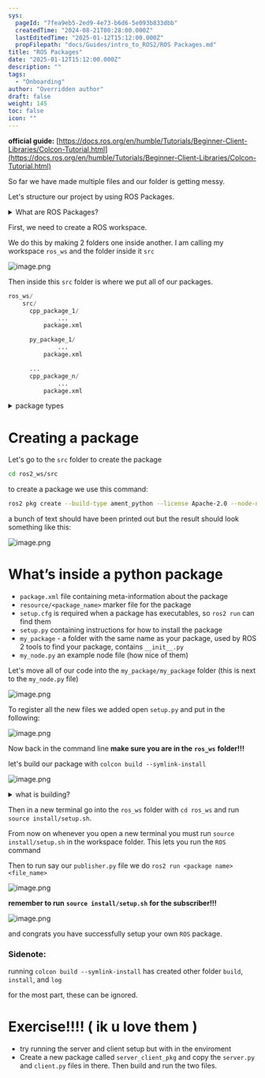 ```yaml
---
sys:
  pageId: "7fea9eb5-2ed9-4e73-b6d6-5e093b833dbb"
  createdTime: "2024-08-21T00:28:00.000Z"
  lastEditedTime: "2025-01-12T15:12:00.000Z"
  propFilepath: "docs/Guides/intro_to_ROS2/ROS Packages.md"
title: "ROS Packages"
date: "2025-01-12T15:12:00.000Z"
description: ""
tags:
  - "Onboarding"
author: "Overridden author"
draft: false
weight: 145
toc: false
icon: ""
---
```


**official guide:** [https://docs.ros.org/en/humble/Tutorials/Beginner-Client-Libraries/Colcon-Tutorial.html](https://docs.ros.org/en/humble/Tutorials/Beginner-Client-Libraries/Colcon-Tutorial.html)

So far we have made multiple files and our folder is getting messy.

Let's structure our project by using ROS Packages.

<details>

<summary>What are ROS Packages?</summary>

ROS Packages are, as the name implies, packages of code that are highly sharable between ROS developers.

They consist of a folder, `package.xml` file, and source code

```python
      cpp_package_1/
		      ... imagine much code files here ..
          package.xml
```

</details>

First, we need to create a ROS workspace.

We do this by making 2 folders one inside another. I am calling my workspace `ros_ws` and the folder inside it `src`

![image.png](https://prod-files-secure.s3.us-west-2.amazonaws.com/d518164a-d88e-44d1-a4ee-3adb3bd8bce0/70706947-fd18-4537-a67b-e12946812d31/image.png?X-Amz-Algorithm=AWS4-HMAC-SHA256&X-Amz-Content-Sha256=UNSIGNED-PAYLOAD&X-Amz-Credential=ASIAZI2LB4662BX52HOJ%2F20250516%2Fus-west-2%2Fs3%2Faws4_request&X-Amz-Date=20250516T022804Z&X-Amz-Expires=3600&X-Amz-Security-Token=IQoJb3JpZ2luX2VjEID%2F%2F%2F%2F%2F%2F%2F%2F%2F%2FwEaCXVzLXdlc3QtMiJHMEUCIQC06JSRqJzebKrh%2BC4or0gVhJEw%2FaVJQcObV2Kl5eObdgIgStYURqYMw%2FGQEp6vMNVSYGLJ27Bd4sWQIiYRtsgz%2Bt4q%2FwMIORAAGgw2Mzc0MjMxODM4MDUiDM5NPv%2BypV3Fx5u0nCrcA%2Fma89mFWaIUwec7NFyRgHbeXdtHgIOysrqIjoesvwg6vQlH4rUv7BQjVRAmOlP4t2Hu1VlNUv9SlWY2900phJ5ZR%2BbSEaCj6TS3LTC89ESh07wyLGGPP%2F96kH3zQoUE7WTraCzl2jm6Lb7JtEhNg46LruW%2FG6DaLrTr8KPSr06D52k4pPyHF4jHCQBZM%2BVYqMbEFh2NWICfYIHot%2BzmPhJiSVjGvVb92rORQzBSt5XYojbzHOVwLIBJo72vgnD0Iqkd%2BMMjL6fT%2BVGuWNZGQUw6HH5JaiZwKbQJoSBpI%2FWvsd7P5DSd02IYtk5A7Rut14rzEEJLYqQw%2BuApalHAvEaSqiy8K2HxitcyKjlsMAi6owe%2FZX0eFBLILgmaXXJhdouAduAGXnyLUZDSI%2BiIXxORW0byTpEUO8RxOP%2F2tPiNlrp0L0%2FT879zKXCKW7FaACYyosHAJdURggojep5%2BxEP4QNJ55ty5G1JOtsGqCxoEFmIBTdgYyqh7fgYy%2Fpzru8ybfxBdLadzY42dhdxoxkznfQQEyKnF5i2G9S%2FTDBK%2Bq2IYhdlBtmE3ndyRUsuUidZRkzlyoO5CEbo2qhPHLEH8df0Gf%2BBcWq0IrNa5zD6DImETw5%2FrEct5Tu0yMPb9mcEGOqUBMnkhJsztcLqkP0dq86K%2FplsVWZXe1tNQLl71dx7o3naOh18jxhnzwhsmGeaXfQwW9y0ZycCKplXR7rTIRPHy%2BggkiaYGz4MKTceubJZUyOxHDumsIO8GwA4HTqWt1HttlJ5AIFiFwg6AmeF6%2Fs7z674dK3n3LdcStxU6rGGoNdrs0W8YbuN6m8oTm8nPBzdaTymBprTixlsXH0o2uM5Ww0cxvPqK&X-Amz-Signature=a45dc375be3d9bbd91f146a24e7fa0fa5a28ad9f1337322b45cc9c635c330909&X-Amz-SignedHeaders=host&x-id=GetObject)

Then inside this `src` folder is where we put all of our packages.

```python
ros_ws/
    src/
      cpp_package_1/
		      ...
          package.xml

      py_package_1/
		      ...
          package.xml

      ...
      cpp_package_n/
		      ...
          package.xml

```

<details>

<summary>package types</summary>

packages can be either `C++` or python.

the intern file structure is different for each but for this guide we will stick to creating python packages

</details>

# Creating a package

Let's go to the `src` folder to create the package

```bash
cd ros2_ws/src
```

to create a package we use this command:

```bash
ros2 pkg create --build-type ament_python --license Apache-2.0 --node-name my_node my_package
```

a bunch of text should have been printed out but the result should look something like this:

![image.png](https://prod-files-secure.s3.us-west-2.amazonaws.com/d518164a-d88e-44d1-a4ee-3adb3bd8bce0/e6cf1e3f-8512-4a3e-b131-079f800bf3e8/image.png?X-Amz-Algorithm=AWS4-HMAC-SHA256&X-Amz-Content-Sha256=UNSIGNED-PAYLOAD&X-Amz-Credential=ASIAZI2LB4662BX52HOJ%2F20250516%2Fus-west-2%2Fs3%2Faws4_request&X-Amz-Date=20250516T022804Z&X-Amz-Expires=3600&X-Amz-Security-Token=IQoJb3JpZ2luX2VjEID%2F%2F%2F%2F%2F%2F%2F%2F%2F%2FwEaCXVzLXdlc3QtMiJHMEUCIQC06JSRqJzebKrh%2BC4or0gVhJEw%2FaVJQcObV2Kl5eObdgIgStYURqYMw%2FGQEp6vMNVSYGLJ27Bd4sWQIiYRtsgz%2Bt4q%2FwMIORAAGgw2Mzc0MjMxODM4MDUiDM5NPv%2BypV3Fx5u0nCrcA%2Fma89mFWaIUwec7NFyRgHbeXdtHgIOysrqIjoesvwg6vQlH4rUv7BQjVRAmOlP4t2Hu1VlNUv9SlWY2900phJ5ZR%2BbSEaCj6TS3LTC89ESh07wyLGGPP%2F96kH3zQoUE7WTraCzl2jm6Lb7JtEhNg46LruW%2FG6DaLrTr8KPSr06D52k4pPyHF4jHCQBZM%2BVYqMbEFh2NWICfYIHot%2BzmPhJiSVjGvVb92rORQzBSt5XYojbzHOVwLIBJo72vgnD0Iqkd%2BMMjL6fT%2BVGuWNZGQUw6HH5JaiZwKbQJoSBpI%2FWvsd7P5DSd02IYtk5A7Rut14rzEEJLYqQw%2BuApalHAvEaSqiy8K2HxitcyKjlsMAi6owe%2FZX0eFBLILgmaXXJhdouAduAGXnyLUZDSI%2BiIXxORW0byTpEUO8RxOP%2F2tPiNlrp0L0%2FT879zKXCKW7FaACYyosHAJdURggojep5%2BxEP4QNJ55ty5G1JOtsGqCxoEFmIBTdgYyqh7fgYy%2Fpzru8ybfxBdLadzY42dhdxoxkznfQQEyKnF5i2G9S%2FTDBK%2Bq2IYhdlBtmE3ndyRUsuUidZRkzlyoO5CEbo2qhPHLEH8df0Gf%2BBcWq0IrNa5zD6DImETw5%2FrEct5Tu0yMPb9mcEGOqUBMnkhJsztcLqkP0dq86K%2FplsVWZXe1tNQLl71dx7o3naOh18jxhnzwhsmGeaXfQwW9y0ZycCKplXR7rTIRPHy%2BggkiaYGz4MKTceubJZUyOxHDumsIO8GwA4HTqWt1HttlJ5AIFiFwg6AmeF6%2Fs7z674dK3n3LdcStxU6rGGoNdrs0W8YbuN6m8oTm8nPBzdaTymBprTixlsXH0o2uM5Ww0cxvPqK&X-Amz-Signature=e82d4c34ea56c2e5d24b5cfe01aab60e596398db237dc7ea29a1fadf086808d5&X-Amz-SignedHeaders=host&x-id=GetObject)

# What’s inside a python package

- `package.xml` file containing meta-information about the package
- `resource/<package_name>` marker file for the package
- `setup.cfg` is required when a package has executables, so `ros2 run` can find them
- `setup.py` containing instructions for how to install the package
- `my_package` - a folder with the same name as your package, used by ROS 2 tools to find your package, contains `__init__.py`
- `my_node.py` an example node file (how nice of them)

Let's move all of our code into the `my_package/my_package` folder (this is next to the `my_node.py` file)

![image.png](https://prod-files-secure.s3.us-west-2.amazonaws.com/d518164a-d88e-44d1-a4ee-3adb3bd8bce0/9ce58f11-0da9-4d3e-b86d-506a9685d378/image.png?X-Amz-Algorithm=AWS4-HMAC-SHA256&X-Amz-Content-Sha256=UNSIGNED-PAYLOAD&X-Amz-Credential=ASIAZI2LB4662BX52HOJ%2F20250516%2Fus-west-2%2Fs3%2Faws4_request&X-Amz-Date=20250516T022804Z&X-Amz-Expires=3600&X-Amz-Security-Token=IQoJb3JpZ2luX2VjEID%2F%2F%2F%2F%2F%2F%2F%2F%2F%2FwEaCXVzLXdlc3QtMiJHMEUCIQC06JSRqJzebKrh%2BC4or0gVhJEw%2FaVJQcObV2Kl5eObdgIgStYURqYMw%2FGQEp6vMNVSYGLJ27Bd4sWQIiYRtsgz%2Bt4q%2FwMIORAAGgw2Mzc0MjMxODM4MDUiDM5NPv%2BypV3Fx5u0nCrcA%2Fma89mFWaIUwec7NFyRgHbeXdtHgIOysrqIjoesvwg6vQlH4rUv7BQjVRAmOlP4t2Hu1VlNUv9SlWY2900phJ5ZR%2BbSEaCj6TS3LTC89ESh07wyLGGPP%2F96kH3zQoUE7WTraCzl2jm6Lb7JtEhNg46LruW%2FG6DaLrTr8KPSr06D52k4pPyHF4jHCQBZM%2BVYqMbEFh2NWICfYIHot%2BzmPhJiSVjGvVb92rORQzBSt5XYojbzHOVwLIBJo72vgnD0Iqkd%2BMMjL6fT%2BVGuWNZGQUw6HH5JaiZwKbQJoSBpI%2FWvsd7P5DSd02IYtk5A7Rut14rzEEJLYqQw%2BuApalHAvEaSqiy8K2HxitcyKjlsMAi6owe%2FZX0eFBLILgmaXXJhdouAduAGXnyLUZDSI%2BiIXxORW0byTpEUO8RxOP%2F2tPiNlrp0L0%2FT879zKXCKW7FaACYyosHAJdURggojep5%2BxEP4QNJ55ty5G1JOtsGqCxoEFmIBTdgYyqh7fgYy%2Fpzru8ybfxBdLadzY42dhdxoxkznfQQEyKnF5i2G9S%2FTDBK%2Bq2IYhdlBtmE3ndyRUsuUidZRkzlyoO5CEbo2qhPHLEH8df0Gf%2BBcWq0IrNa5zD6DImETw5%2FrEct5Tu0yMPb9mcEGOqUBMnkhJsztcLqkP0dq86K%2FplsVWZXe1tNQLl71dx7o3naOh18jxhnzwhsmGeaXfQwW9y0ZycCKplXR7rTIRPHy%2BggkiaYGz4MKTceubJZUyOxHDumsIO8GwA4HTqWt1HttlJ5AIFiFwg6AmeF6%2Fs7z674dK3n3LdcStxU6rGGoNdrs0W8YbuN6m8oTm8nPBzdaTymBprTixlsXH0o2uM5Ww0cxvPqK&X-Amz-Signature=fac7352acf354f6bba220361e616f39d6d5080350443acda4167a4d1bf4df9ec&X-Amz-SignedHeaders=host&x-id=GetObject)

To register all the new files we added open `setup.py` and put in the following:

![image.png](https://prod-files-secure.s3.us-west-2.amazonaws.com/d518164a-d88e-44d1-a4ee-3adb3bd8bce0/1cd7c262-4cae-4496-9d75-c178537d24a2/image.png?X-Amz-Algorithm=AWS4-HMAC-SHA256&X-Amz-Content-Sha256=UNSIGNED-PAYLOAD&X-Amz-Credential=ASIAZI2LB4662BX52HOJ%2F20250516%2Fus-west-2%2Fs3%2Faws4_request&X-Amz-Date=20250516T022804Z&X-Amz-Expires=3600&X-Amz-Security-Token=IQoJb3JpZ2luX2VjEID%2F%2F%2F%2F%2F%2F%2F%2F%2F%2FwEaCXVzLXdlc3QtMiJHMEUCIQC06JSRqJzebKrh%2BC4or0gVhJEw%2FaVJQcObV2Kl5eObdgIgStYURqYMw%2FGQEp6vMNVSYGLJ27Bd4sWQIiYRtsgz%2Bt4q%2FwMIORAAGgw2Mzc0MjMxODM4MDUiDM5NPv%2BypV3Fx5u0nCrcA%2Fma89mFWaIUwec7NFyRgHbeXdtHgIOysrqIjoesvwg6vQlH4rUv7BQjVRAmOlP4t2Hu1VlNUv9SlWY2900phJ5ZR%2BbSEaCj6TS3LTC89ESh07wyLGGPP%2F96kH3zQoUE7WTraCzl2jm6Lb7JtEhNg46LruW%2FG6DaLrTr8KPSr06D52k4pPyHF4jHCQBZM%2BVYqMbEFh2NWICfYIHot%2BzmPhJiSVjGvVb92rORQzBSt5XYojbzHOVwLIBJo72vgnD0Iqkd%2BMMjL6fT%2BVGuWNZGQUw6HH5JaiZwKbQJoSBpI%2FWvsd7P5DSd02IYtk5A7Rut14rzEEJLYqQw%2BuApalHAvEaSqiy8K2HxitcyKjlsMAi6owe%2FZX0eFBLILgmaXXJhdouAduAGXnyLUZDSI%2BiIXxORW0byTpEUO8RxOP%2F2tPiNlrp0L0%2FT879zKXCKW7FaACYyosHAJdURggojep5%2BxEP4QNJ55ty5G1JOtsGqCxoEFmIBTdgYyqh7fgYy%2Fpzru8ybfxBdLadzY42dhdxoxkznfQQEyKnF5i2G9S%2FTDBK%2Bq2IYhdlBtmE3ndyRUsuUidZRkzlyoO5CEbo2qhPHLEH8df0Gf%2BBcWq0IrNa5zD6DImETw5%2FrEct5Tu0yMPb9mcEGOqUBMnkhJsztcLqkP0dq86K%2FplsVWZXe1tNQLl71dx7o3naOh18jxhnzwhsmGeaXfQwW9y0ZycCKplXR7rTIRPHy%2BggkiaYGz4MKTceubJZUyOxHDumsIO8GwA4HTqWt1HttlJ5AIFiFwg6AmeF6%2Fs7z674dK3n3LdcStxU6rGGoNdrs0W8YbuN6m8oTm8nPBzdaTymBprTixlsXH0o2uM5Ww0cxvPqK&X-Amz-Signature=ea0a24f110f2e75967dc285f65a178fcae48fe352b6c067bedc59a0fe7f52f0e&X-Amz-SignedHeaders=host&x-id=GetObject)

Now back in the command line **make sure you are in the** **`ros_ws`** **folder!!!**

let's build our package with `colcon build --symlink-install`

![image.png](https://prod-files-secure.s3.us-west-2.amazonaws.com/d518164a-d88e-44d1-a4ee-3adb3bd8bce0/2f2a0d27-b173-48fd-b189-5f5c0ce65619/image.png?X-Amz-Algorithm=AWS4-HMAC-SHA256&X-Amz-Content-Sha256=UNSIGNED-PAYLOAD&X-Amz-Credential=ASIAZI2LB4662BX52HOJ%2F20250516%2Fus-west-2%2Fs3%2Faws4_request&X-Amz-Date=20250516T022804Z&X-Amz-Expires=3600&X-Amz-Security-Token=IQoJb3JpZ2luX2VjEID%2F%2F%2F%2F%2F%2F%2F%2F%2F%2FwEaCXVzLXdlc3QtMiJHMEUCIQC06JSRqJzebKrh%2BC4or0gVhJEw%2FaVJQcObV2Kl5eObdgIgStYURqYMw%2FGQEp6vMNVSYGLJ27Bd4sWQIiYRtsgz%2Bt4q%2FwMIORAAGgw2Mzc0MjMxODM4MDUiDM5NPv%2BypV3Fx5u0nCrcA%2Fma89mFWaIUwec7NFyRgHbeXdtHgIOysrqIjoesvwg6vQlH4rUv7BQjVRAmOlP4t2Hu1VlNUv9SlWY2900phJ5ZR%2BbSEaCj6TS3LTC89ESh07wyLGGPP%2F96kH3zQoUE7WTraCzl2jm6Lb7JtEhNg46LruW%2FG6DaLrTr8KPSr06D52k4pPyHF4jHCQBZM%2BVYqMbEFh2NWICfYIHot%2BzmPhJiSVjGvVb92rORQzBSt5XYojbzHOVwLIBJo72vgnD0Iqkd%2BMMjL6fT%2BVGuWNZGQUw6HH5JaiZwKbQJoSBpI%2FWvsd7P5DSd02IYtk5A7Rut14rzEEJLYqQw%2BuApalHAvEaSqiy8K2HxitcyKjlsMAi6owe%2FZX0eFBLILgmaXXJhdouAduAGXnyLUZDSI%2BiIXxORW0byTpEUO8RxOP%2F2tPiNlrp0L0%2FT879zKXCKW7FaACYyosHAJdURggojep5%2BxEP4QNJ55ty5G1JOtsGqCxoEFmIBTdgYyqh7fgYy%2Fpzru8ybfxBdLadzY42dhdxoxkznfQQEyKnF5i2G9S%2FTDBK%2Bq2IYhdlBtmE3ndyRUsuUidZRkzlyoO5CEbo2qhPHLEH8df0Gf%2BBcWq0IrNa5zD6DImETw5%2FrEct5Tu0yMPb9mcEGOqUBMnkhJsztcLqkP0dq86K%2FplsVWZXe1tNQLl71dx7o3naOh18jxhnzwhsmGeaXfQwW9y0ZycCKplXR7rTIRPHy%2BggkiaYGz4MKTceubJZUyOxHDumsIO8GwA4HTqWt1HttlJ5AIFiFwg6AmeF6%2Fs7z674dK3n3LdcStxU6rGGoNdrs0W8YbuN6m8oTm8nPBzdaTymBprTixlsXH0o2uM5Ww0cxvPqK&X-Amz-Signature=82f2f6034b1c17a590d6768c34e55495e4d66e009d35307a9a05b7043d6deffa&X-Amz-SignedHeaders=host&x-id=GetObject)

<details>

<summary>what is building?</summary>

if you are a CS major at Rose-Hulman you will learn the answer to this in CSSE132

but TLDR; is it combines all the code files into one program that can be run easily 

</details>

Then in a new terminal go into the `ros_ws` folder with `cd ros_ws` and run `source install/setup.sh`. 

From now on whenever you open a new terminal you must run `source install/setup.sh` in the workspace folder. This lets you run the `ROS` command

Then to run say our `publisher.py` file we do `ros2 run <package name> <file_name>`

![image.png](https://prod-files-secure.s3.us-west-2.amazonaws.com/d518164a-d88e-44d1-a4ee-3adb3bd8bce0/4f4b1219-3a44-4632-aa0a-ce3471699f59/image.png?X-Amz-Algorithm=AWS4-HMAC-SHA256&X-Amz-Content-Sha256=UNSIGNED-PAYLOAD&X-Amz-Credential=ASIAZI2LB4662BX52HOJ%2F20250516%2Fus-west-2%2Fs3%2Faws4_request&X-Amz-Date=20250516T022804Z&X-Amz-Expires=3600&X-Amz-Security-Token=IQoJb3JpZ2luX2VjEID%2F%2F%2F%2F%2F%2F%2F%2F%2F%2FwEaCXVzLXdlc3QtMiJHMEUCIQC06JSRqJzebKrh%2BC4or0gVhJEw%2FaVJQcObV2Kl5eObdgIgStYURqYMw%2FGQEp6vMNVSYGLJ27Bd4sWQIiYRtsgz%2Bt4q%2FwMIORAAGgw2Mzc0MjMxODM4MDUiDM5NPv%2BypV3Fx5u0nCrcA%2Fma89mFWaIUwec7NFyRgHbeXdtHgIOysrqIjoesvwg6vQlH4rUv7BQjVRAmOlP4t2Hu1VlNUv9SlWY2900phJ5ZR%2BbSEaCj6TS3LTC89ESh07wyLGGPP%2F96kH3zQoUE7WTraCzl2jm6Lb7JtEhNg46LruW%2FG6DaLrTr8KPSr06D52k4pPyHF4jHCQBZM%2BVYqMbEFh2NWICfYIHot%2BzmPhJiSVjGvVb92rORQzBSt5XYojbzHOVwLIBJo72vgnD0Iqkd%2BMMjL6fT%2BVGuWNZGQUw6HH5JaiZwKbQJoSBpI%2FWvsd7P5DSd02IYtk5A7Rut14rzEEJLYqQw%2BuApalHAvEaSqiy8K2HxitcyKjlsMAi6owe%2FZX0eFBLILgmaXXJhdouAduAGXnyLUZDSI%2BiIXxORW0byTpEUO8RxOP%2F2tPiNlrp0L0%2FT879zKXCKW7FaACYyosHAJdURggojep5%2BxEP4QNJ55ty5G1JOtsGqCxoEFmIBTdgYyqh7fgYy%2Fpzru8ybfxBdLadzY42dhdxoxkznfQQEyKnF5i2G9S%2FTDBK%2Bq2IYhdlBtmE3ndyRUsuUidZRkzlyoO5CEbo2qhPHLEH8df0Gf%2BBcWq0IrNa5zD6DImETw5%2FrEct5Tu0yMPb9mcEGOqUBMnkhJsztcLqkP0dq86K%2FplsVWZXe1tNQLl71dx7o3naOh18jxhnzwhsmGeaXfQwW9y0ZycCKplXR7rTIRPHy%2BggkiaYGz4MKTceubJZUyOxHDumsIO8GwA4HTqWt1HttlJ5AIFiFwg6AmeF6%2Fs7z674dK3n3LdcStxU6rGGoNdrs0W8YbuN6m8oTm8nPBzdaTymBprTixlsXH0o2uM5Ww0cxvPqK&X-Amz-Signature=bc371e4c334fa7819ca1e0abbb95babdd3f994eef9e8fc4e6468ae7e9d9bd5a6&X-Amz-SignedHeaders=host&x-id=GetObject)

**remember to run** **`source install/setup.sh`** **for the subscriber!!!**

![image.png](https://prod-files-secure.s3.us-west-2.amazonaws.com/d518164a-d88e-44d1-a4ee-3adb3bd8bce0/02121119-dad4-49ec-8356-c956108b4243/image.png?X-Amz-Algorithm=AWS4-HMAC-SHA256&X-Amz-Content-Sha256=UNSIGNED-PAYLOAD&X-Amz-Credential=ASIAZI2LB4662BX52HOJ%2F20250516%2Fus-west-2%2Fs3%2Faws4_request&X-Amz-Date=20250516T022804Z&X-Amz-Expires=3600&X-Amz-Security-Token=IQoJb3JpZ2luX2VjEID%2F%2F%2F%2F%2F%2F%2F%2F%2F%2FwEaCXVzLXdlc3QtMiJHMEUCIQC06JSRqJzebKrh%2BC4or0gVhJEw%2FaVJQcObV2Kl5eObdgIgStYURqYMw%2FGQEp6vMNVSYGLJ27Bd4sWQIiYRtsgz%2Bt4q%2FwMIORAAGgw2Mzc0MjMxODM4MDUiDM5NPv%2BypV3Fx5u0nCrcA%2Fma89mFWaIUwec7NFyRgHbeXdtHgIOysrqIjoesvwg6vQlH4rUv7BQjVRAmOlP4t2Hu1VlNUv9SlWY2900phJ5ZR%2BbSEaCj6TS3LTC89ESh07wyLGGPP%2F96kH3zQoUE7WTraCzl2jm6Lb7JtEhNg46LruW%2FG6DaLrTr8KPSr06D52k4pPyHF4jHCQBZM%2BVYqMbEFh2NWICfYIHot%2BzmPhJiSVjGvVb92rORQzBSt5XYojbzHOVwLIBJo72vgnD0Iqkd%2BMMjL6fT%2BVGuWNZGQUw6HH5JaiZwKbQJoSBpI%2FWvsd7P5DSd02IYtk5A7Rut14rzEEJLYqQw%2BuApalHAvEaSqiy8K2HxitcyKjlsMAi6owe%2FZX0eFBLILgmaXXJhdouAduAGXnyLUZDSI%2BiIXxORW0byTpEUO8RxOP%2F2tPiNlrp0L0%2FT879zKXCKW7FaACYyosHAJdURggojep5%2BxEP4QNJ55ty5G1JOtsGqCxoEFmIBTdgYyqh7fgYy%2Fpzru8ybfxBdLadzY42dhdxoxkznfQQEyKnF5i2G9S%2FTDBK%2Bq2IYhdlBtmE3ndyRUsuUidZRkzlyoO5CEbo2qhPHLEH8df0Gf%2BBcWq0IrNa5zD6DImETw5%2FrEct5Tu0yMPb9mcEGOqUBMnkhJsztcLqkP0dq86K%2FplsVWZXe1tNQLl71dx7o3naOh18jxhnzwhsmGeaXfQwW9y0ZycCKplXR7rTIRPHy%2BggkiaYGz4MKTceubJZUyOxHDumsIO8GwA4HTqWt1HttlJ5AIFiFwg6AmeF6%2Fs7z674dK3n3LdcStxU6rGGoNdrs0W8YbuN6m8oTm8nPBzdaTymBprTixlsXH0o2uM5Ww0cxvPqK&X-Amz-Signature=da0e53d46f427a35c6e9276782d1d3bd950813aa9fd71170c669eddd8869fbb5&X-Amz-SignedHeaders=host&x-id=GetObject)

and congrats you have successfully setup your own `ROS` package.

### Sidenote:

running `colcon build --symlink-install` has created other folder `build`, `install`, and `log`

for the most part, these can be ignored.

# Exercise!!!! ( ik u love them )

- try running the server and client setup but with in the enviroment
- Create a new package called `server_client_pkg` and copy the `server.py` and `client.py` files in there. Then build and run the two files.
